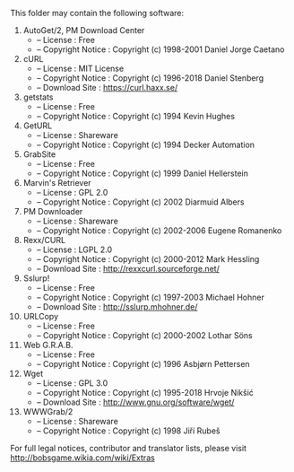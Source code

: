 This folder may contain the following software:

1. AutoGet/2, PM Download Center
   - – License : Free
   - – Copyright Notice : Copyright (c) 1998-2001 Daniel Jorge Caetano
2. cURL
   - – License : MIT License
   - – Copyright Notice : Copyright (c) 1996-2018 Daniel Stenberg
   - – Download Site : https://curl.haxx.se/
3. getstats
   - – License : Free
   - – Copyright Notice : Copyright (c) 1994 Kevin Hughes
4. GetURL
   - – License : Shareware
   - – Copyright Notice : Copyright (c) 1994 Decker Automation
5. GrabSite
   - – License : Free
   - – Copyright Notice : Copyright (c) 1999 Daniel Hellerstein
6. Marvin's Retriever
   - – License : GPL 2.0
   - – Copyright Notice : Copyright (c) 2002 Diarmuid Albers
7. PM Downloader
   - – License : Shareware
   - – Copyright Notice : Copyright (c) 2002-2006 Eugene Romanenko
8. Rexx/CURL
   - – License : LGPL 2.0
   - – Copyright Notice : Copyright (c) 2000-2012 Mark Hessling
   - – Download Site : http://rexxcurl.sourceforge.net/
9. Sslurp!
   - – License : Free
   - – Copyright Notice : Copyright (c) 1997-2003 Michael Hohner
   - – Download Site : http://sslurp.mhohner.de/
10. URLCopy
    - – License : Free
    - – Copyright Notice : Copyright (c) 2000-2002 Lothar Söns
11. Web G.R.A.B.
    - – License : Free
    - – Copyright Notice : Copyright (c) 1996 Asbjørn Pettersen
12. Wget
    - – License : GPL 3.0
    - – Copyright Notice : Copyright (c) 1995-2018 Hrvoje Nikšić
    - – Download Site : http://www.gnu.org/software/wget/
13. WWWGrab/2
    - – License : Shareware
    - – Copyright Notice : Copyright (c) 1998 Jiří Rubeš

For full legal notices, contributor and translator lists, please visit http://bobsgame.wikia.com/wiki/Extras
